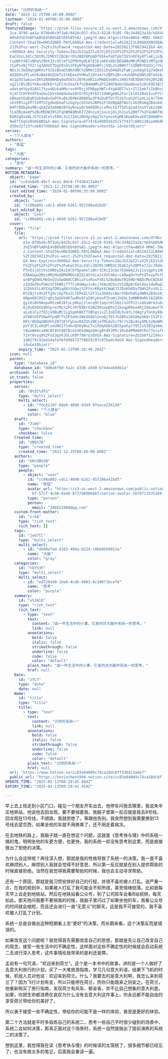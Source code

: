 ```yaml
---
title: "讨厌的系统一"
date: "2023-12-25T08:40:00.000Z"
lastmod: "2024-01-09T06:35:00.000Z"
draft: false
featuredImage: "https://prod-files-secure.s3.us-west-2.amazonaws.com/d7dbc101-8\
  2ce-4f96-ae1a-879bd6c9f3a6/842bc657-d3c2-4220-9185-f8c344023a18/%E6%80%9D%E8%\
  80%83%E5%BF%AB%E4%B8%8E%E6%85%A2.jpeg?X-Amz-Algorithm=AWS4-HMAC-SHA256&X-Amz-\
  Content-Sha256=UNSIGNED-PAYLOAD&X-Amz-Credential=ASIAZI2LB466XXNVOQAA%2F20250\
  213%2Fus-west-2%2Fs3%2Faws4_request&X-Amz-Date=20250213T082941Z&X-Amz-Expires\
  =3600&X-Amz-Security-Token=IQoJb3JpZ2luX2VjEOj%2F%2F%2F%2F%2F%2F%2F%2F%2F%2Fw\
  EaCXVzLXdlc3QtMiJIMEYCIQCArrD%2B8Y0PpbDfE6kwfmXTpbT3VYnOFXy0TleKjjLQqgIhAJxOX\
  tvpWhYXB7u0Dq%2Bh633cd5lmT%2FMYOyHLBlESEimEKv8DCBEQABoMNjM3NDIzMTgzODA1Igxc51\
  7CpPnsNjTXZrsq3AOUtTDgIQsb%2F6yN7Kg6O8aBFcjhQLz%2BWX7l%2B8RYhGO3jrV%2BiViNiK2\
  N6s3c3bENqtgWRXufSC6iBUaDSQKXdNC%2BMmlIQ5SiDyD4AQ%2FqKjyu68gXIq7mQkehnJgp3KWX\
  A5DO6%2FLsHrKvBAt8UZUkTsttKEmxXVHKw3j6Yo4r%2BR%2Brv4skO0hGQN%2BTeGt6zP1GsGt8q\
  As1pXO1wmiwcDk%2B68KHDq4odS6Ss20fKo0K5IxMmQG5eBhczHASYdEXDbKfm%2B%2BLq7qEZiIs\
  vg2iCB%2B1YVAsnBZKbr%2FCdx5Xafkf%2B4HmM%2F5Z4RFBobnSbmQmxeSz8cE9D3BlFSgEMN5hW\
  odetaHYpy928Gl7Yyo4QukaHMzrvv9fRzjXFN6pp9WTr4YgAXDT7virZlJ1mb7iIbBhvyIQ6ZdvSz\
  UjdrZCHY0Vdf6aGmuIkVxbAQdoXws8VGr91y9fAZt1dmKgmW%2Forlkl6%2BakIuxFYCvdtkqtXRd\
  GNkeotEmDqR2Uk9o8nXw0Yku8%2BXWi8R88Sw3P4vDuRTUrT52e7cw%2FCpXLzi4cT94nnMXafg4J\
  skS5RSigIPT1kMTn7gdkd6XwFszGg2ycQ1ho%2BR%2FlHzNgA8fWxcLV6ZKGAqZB4xkdJou4jWy69\
  04PrDDbyba9BjqkAZdJe0mWJ8YGyN1wy8rbA6Q9bjcxMvLtb7T5Dlq1adJosXTy61s8N1pLpP0F8a\
  lLm3RzAxmP%2BvMbDW39%2FqhBMA9MnKI7Z8nzyXjSuiojOijhJsu%2B8f7%2F4uW6f8nzBduefKC\
  DOMJg9xVALJS7V1dColvIBXL3u1JZe%2BU9pj0g1YsYynozKqMESKwmE0xaE0lEH6WPnyc2exsvaa\
  9wEftXq%2BS0kBB5&X-Amz-Signature=8f7476a9d855635c57f437c6061301a40b867746a097\
  d50e32f23fceb837d8b6&X-Amz-SignedHeaders=host&x-id=GetObject"
series:
  - "个人成长"
authors:
  - "陈猛"
tags:
  - "大脑"
categories:
  - "思考"
summary: "由一件生活中的小事，引发的对大脑中系统一的思考。"
NOTION_METADATA:
  object: "page"
  id: "cc83e840-d9c7-4ca1-8dc8-ff436413a8e7"
  created_time: "2023-12-25T08:40:00.000Z"
  last_edited_time: "2024-01-09T06:35:00.000Z"
  created_by:
    object: "user"
    id: "cc08a802-cdc1-4040-b261-957206a41bd5"
  last_edited_by:
    object: "user"
    id: "cc08a802-cdc1-4040-b261-957206a41bd5"
  cover:
    type: "file"
    file:
      url: "https://prod-files-secure.s3.us-west-2.amazonaws.com/d7dbc101-82ce-4f96-a\
        e1a-879bd6c9f3a6/842bc657-d3c2-4220-9185-f8c344023a18/%E6%80%9D%E8%80%8\
        3%E5%BF%AB%E4%B8%8E%E6%85%A2.jpeg?X-Amz-Algorithm=AWS4-HMAC-SHA256&X-Am\
        z-Content-Sha256=UNSIGNED-PAYLOAD&X-Amz-Credential=ASIAZI2LB466V7CXIIFY\
        %2F20250213%2Fus-west-2%2Fs3%2Faws4_request&X-Amz-Date=20250213T082849Z\
        &X-Amz-Expires=3600&X-Amz-Security-Token=IQoJb3JpZ2luX2VjEOj%2F%2F%2F%2\
        F%2F%2F%2F%2F%2F%2FwEaCXVzLXdlc3QtMiJHMEUCIDdE2y%2BPFe7J2cJ9dm2O9KhlR0H\
        P5vOJjGtVVsGORby2AiEAlbY6peHxliBhr3CRcZ3sQx7EUH8A2Js1cxsgphyiHUQq%2FwMI\
        ERAAGgw2Mzc0MjMxODM4MDUiDIEC4StUia2zXVCbNircA9wgUvYnPtOTezpFkfG88j4jYao\
        on6PgDmOLMeOxU3sXw0A0CCBkiafuvRasPXEL%2BuBdwfN169DrNADcMoCWZkXUyoRb8F8p\
        zZUdmZHsPGWztFIKW8jfTTCsReWquJvAsjYXAu8Q3vzV%2BpbrEml6qv1dwRwp2i1ioV2FN\
        1CDVh3lLAPZ4gfDMiqd6YtbQwj%2FtkrKMykVCWqKJIJDnKhKOafDW%2FvsEL1ZDJ4Ptfn2\
        K%2Bjtv4%2FTgOciKpTKv2L7EMaZL%2F31x3b84viBwrXObdSdGydWN%2Bdos0jGas1%2FM\
        ONpm00C0SZrqEs3pQUkHKTwdMu9faI0CyKenPIhoWj2k6kL3oMWR9mRb7AIOEOsIaKc9RmT\
        gyzOiBV0AopoMzzmRJ6tyLyHkpjzlecq9CtaqstblhQzi%2FPv2isQOxWrm2u6vrRmVqbf8\
        6j8o6SOXS9OVprerML%2FCrR7OXRrX5NZ5KxneDPxI1koqpMXea4RjIUeumuY7KLYK9qJPP\
        aLxDJCy2f65jG9BuMC5ig5gmhBKffXBhgsiv2l3oOZdLhcAtL7dAgryTan6y88wnfZAtN7s\
        aT4BtkFPSNwHfpqMrT%2F5eUnIWvOGQEn2nuQjfEtJ%2B5u30188pbKQr1%2FIxAZUZxLML\
        DKtr0GOqUBD4h%2B71EtFgbavRXZU%2BKjefMxdvhcY9rr%2Bz4ny5ML%2BoWPVtSRJ9CHW\
        pVf3CILvKUPlxoUNX2f54knQS6yWsLTx1XUqXOb%2BS5pohyCY9T2s%2B3gVAmzmyxYaE3A\
        t8ueWA8cakNCBT4htOBTBim24EkdWqxGHcg8YdXJPKc1Rv64PMA00tRn77wiuf0iHl%2Foe\
        Y2xt0vyq9%2Fo53gVkJGCcK0Ff86ryzQV&X-Amz-Signature=2b1b8f12194cca4369a0d\
        1d0279c92e414afef6fd985727f06d3c97c97badc9e&X-Amz-SignedHeaders=host&x-\
        id=GetObject"
      expiry_time: "2025-02-13T09:28:49.264Z"
  icon: null
  parent:
    type: "database_id"
    database_id: "8d6a6f9d-5a2c-433b-a560-b744eab9db1a"
  archived: false
  in_trash: false
  properties:
    series:
      id: "B%3C%3FS"
      type: "multi_select"
      multi_select:
        - id: "fdc61107-0de9-4896-9349-9feace22613d"
          name: "个人成长"
          color: "blue"
    draft:
      id: "JiWU"
      type: "checkbox"
      checkbox: false
    Created time:
      id: "UBQ%7B"
      type: "created_time"
      created_time: "2023-12-25T08:40:00.000Z"
    authors:
      id: "bK%3B%5B"
      type: "people"
      people:
        - object: "user"
          id: "cc08a802-cdc1-4040-b261-957206a41bd5"
          name: "陈猛"
          avatar_url: "https://s3-us-west-2.amazonaws.com/public.notion-static.com/775523\
            b7-57cf-4c98-8ad8-8777d898666f/notion-avatar-1678713535269.png"
          type: "person"
          person:
            email: "346521888@qq.com"
    custom-front-matter:
      id: "c~kA"
      type: "rich_text"
      rich_text: []
    tags:
      id: "jw%7CC"
      type: "multi_select"
      multi_select:
        - id: "4b08a7ed-d163-40da-b224-c8bb8599911e"
          name: "大脑"
          color: "gray"
    categories:
      id: "nbY%3F"
      type: "multi_select"
      multi_select:
        - id: "ed729a50-16e0-4cdb-9083-9c106716cef6"
          name: "思考"
          color: "purple"
    summary:
      id: "x%3AlD"
      type: "rich_text"
      rich_text:
        - type: "text"
          text:
            content: "由一件生活中的小事，引发的对大脑中系统一的思考。"
            link: null
          annotations:
            bold: false
            italic: false
            strikethrough: false
            underline: false
            code: false
            color: "default"
          plain_text: "由一件生活中的小事，引发的对大脑中系统一的思考。"
          href: null
    Date:
      id: "zYLY"
      type: "date"
      date: null
    Name:
      id: "title"
      type: "title"
      title:
        - type: "text"
          text:
            content: "讨厌的系统一"
            link: null
          annotations:
            bold: false
            italic: false
            strikethrough: false
            underline: false
            code: false
            color: "default"
          plain_text: "讨厌的系统一"
          href: null
  url: "https://www.notion.so/cc83e840d9c74ca18dc8ff436413a8e7"
  public_url: "https://kevinchen1994.notion.site/cc83e840d9c74ca18dc8ff436413a8e7"
UPDATE_TIME: "2025-02-13T08:29:45.884Z"
EXPIRY_TIME: "2025-02-13T09:29:41.459Z"

---
```

<link rel="stylesheet" href="https://cdn.jsdelivr.net/npm/katex@0.16.2/dist/katex.min.css" integrity="sha384-bYdxxUwYipFNohQlHt0bjN/LCpueqWz13HufFEV1SUatKs1cm4L6fFgCi1jT643X" crossorigin="anonymous">


早上去上班走到小区门口，碰见一个朋友开车出去，他停车问我去哪里，我说朱辛庄地铁站，他说他去回龙观，要不要捎着我，我脑子里第一反应就是我去8号线，回龙观在13号线，不顺路，我就拒绝了。等跟他告别，我突然想到我需要换到13号线去望京西，如果坐他的车就不用换乘了，还不用走着挨冻。


在去地铁的路上，我脑子就一直在想这个问题，这就是《思考快与慢》中的系统一搞的鬼，明明坐他的车更方便，也更快，我的系统一却没有思考到这里，而是直接做出了拒绝的决策。


为什么会这样呢？再往深入想，那就是我的性格导致了系统一的决策。我一直不喜欢麻烦别人，麻烦别人我就会觉得不好意思，所以第一反应就是在别人提供帮助的时候直接拒绝。当然在我觉得我需要帮助的时候，我也会主动寻求帮助。


还有一个原因，那就是我习惯安排好自己的行程，并很不喜欢被人打乱。说严重一点，在我的规划中，如果被人打乱了我可能会不知所措，甚至情绪低落。比如我每天早上会走到地铁站，然后在地铁站看公众号，到了公司班车会看B站视频，每天如此。那天他问我要不要捎我的时候，我脑子里闪过了如果坐他的车，我看公众号的时间就会缩短，而且还会进行一直“无意义”的聊天，这是我不可接受的，我不喜欢被人打乱了计划。


系统一总是会做出这种短期看上去“更好”的决策，而长期来看，这个决策反而是错误的。


如果改变这个问题呢？我觉得首先需要改变自己的思想，那就是先让自己改变自己的观念，接受一些生活中的不确定性，这样面对这些不确定性的时候就会启动系统二去进行深入思考，这件事情给我带来的是利还是弊。


孟岩有一句咒语，“欢迎来到荷兰”。这个是一本书中的故事，讲的是一个人做好了去意大利旅行的计划，买了一大堆旅游指南，学习几句意大利语，结果下飞机的时候，机组人员对他说：欢迎来到荷兰。什么？我要去的是意大利啊，我怎么来到荷兰了？因为飞行计划有变，所以只能停在荷兰，而你只能既来之则安之。在荷兰，他重新购买了旅行指南，发现荷兰有风车、郁金香，并不比自己想象的意大利差。如果，你把生命都浪费在哀叹为什么没有去意大利这件事上，你永远都不能自由的享受荷兰带给你的美好了。


所以勇于接受一些不确定性，带给你的可能不是一样的体验，甚至是更好的体验。


第二个方法就是平时多锻炼自己的系统二，思考一些自己平时很少碰到的场景中，系统二会如何决策，那真正面对这个场景时，系统一自然就做出了提前演练的系统二的决策了。


想到这里，我觉得我在读《思考快与慢》的时候读的太笼统了，很多细节都已经忘了，也没有做太多的笔记，后面我会重读一遍。

